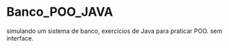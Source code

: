 # Banco_POO_JAVA
simulando um sistema de banco, exercícios de Java para praticar POO. sem interface.
